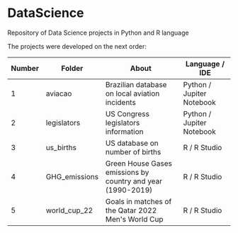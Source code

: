 # DataScience
Repository of Data Science projects in Python and R language

The projects were developed on the next order:

Number  | Folder              | About                                                        | Language / IDE
------- | ------------------- | ---------------------                                        | ---------------------
1       | aviacao             | Brazilian database on local aviation incidents               | Python / Jupiter Notebook
2       | legislators         | US Congress legislators information                          | Python / Jupiter Notebook
3       | us_births           | US database on number of births                              | R / R Studio
4       | GHG_emissions       | Green House Gases emissions by country and year (1990-2019)  | R / R Studio
5       | world_cup_22        | Goals in matches of the Qatar 2022 Men's World Cup           | R / R Studio


